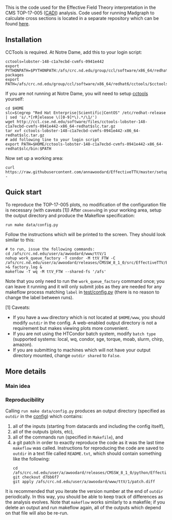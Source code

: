 This is the code used for the Effective Field Theory interpretation in the CMS TOP-17-005 ([CADI](http://cms.cern.ch/iCMS/analysisadmin/cadilines?line=TOP-17-005)) analysis. Code used for running Madgraph to calculate cross sections is located in a separate repository which can be found [here](https://github.com/annawoodard/EffectiveTTVProduction).

## Installation

CCTools is required. At Notre Dame, add this to your login script:

    cctools=lobster-148-c1a7ecbd-cvmfs-0941e442
    export PYTHONPATH=$PYTHONPATH:/afs/crc.nd.edu/group/ccl/software/x86_64/redhat6/cctools/$cctools/lib/python2.6/site-packages
    export PATH=/afs/crc.nd.edu/group/ccl/software/x86_64/redhat6/cctools/$cctools/bin:$PATH

If you are not running at Notre Dame, you will need to setup [cctools](https://ccl.cse.nd.edu/software/) yourself:

    cd $HOME
    slc=$(egrep "Red Hat Enterprise|Scientific|CentOS" /etc/redhat-release | sed 's/.*[rR]elease \([0-9]*\).*/\1/')
    wget http://ccl.cse.nd.edu/software/files/cctools-lobster-148-c1a7ecbd-cvmfs-0941e442-x86_64-redhat$slc.tar.gz
    tar xvf cctools-lobster-148-c1a7ecbd-cvmfs-0941e442-x86_64-redhat$slc.tar.gz
    # add following line to your login script
    export PATH=$HOME/cctools-lobster-148-c1a7ecbd-cvmfs-0941e442-x86_64-redhat$slc/bin:$PATH

Now set up a working area:

    curl https://raw.githubusercontent.com/annawoodard/EffectiveTTV/master/setup.sh|sh -

## Quick start
To reproduce the TOP-17-005 plots, no modification of the configuration file is necessary (with caveats [1]) After `cmsenv`ing in your working area, setup the output directory and produce the Makeflow specification:

    run make data/config.py

Follow the instructions which will be printed to the screen. They should look similar to this:

    # to run, issue the following commands:
    cd /afs/crc.nd.edu/user/a/awoodard/www/ttV/1
    nohup work_queue_factory -T condor -M ttV_FTW -C /afs/crc.nd.edu/user/a/awoodard/releases/CMSSW_8_1_0/src/EffectiveTTV/EffectiveTTV/data/factory.json >& factory.log &
    makeflow -T wq -M ttV_FTW --shared-fs '/afs'
Note that you only need to run the `work_queue_factory` command once; you can leave it running and it will only submit jobs as they are needed for any makeflow process matching `label` in [test/config.py](test/config.py) (there is no reason to change the label between runs).

[1] Caveats:

* If you have a `www` directory which is not located at `$HOME/www`, you should modify `outdir` in the config. A web-enabled output directory is not a requirement but makes viewing plots more convenient.
* If you are not using the HTCondor batch system, modify `batch type` (supported systems: local, wq, condor, sge, torque, moab, slurm, chirp, amazon).
* If you are submitting to machines which will not have your output directory mounted, change `outdir shared` to `False`.

## More details
### Main idea

### Reproducibility
Calling `run make data/config.py` produces an output directory (specified as `outdir` in the [config](test/config.py)) which contains:
1) all of the inputs (starting from datacards and including the config itself),
2) all of the outputs (plots, etc),
3) all of the commands run (specified in `Makefile`), and
4) a git patch in order to exactly reproduce the code as it was the last time `makeflow` was called. Instructions for reproducing the code are saved to `outdir` in a text file called `README.txt`, which should contain something like the following:
    ```
    cd /afs/crc.nd.edu/user/a/awoodard/releases/CMSSW_8_1_0/python/EffectiveTTV/EffectiveTTV
    git checkout d7bb6f7
    git apply /afs/crc.nd.edu/user/a/awoodard/www/ttV/1/patch.diff

    ```
It is recommended that you iterate the version number at the end of `outdir` periodically. In this way, you should be able to keep track of differences as the analysis evolves. Note that `makeflow` works similarly to a makefile; if you delete an output and run makeflow again, all of the outputs which depend on that file will also be re-run.
